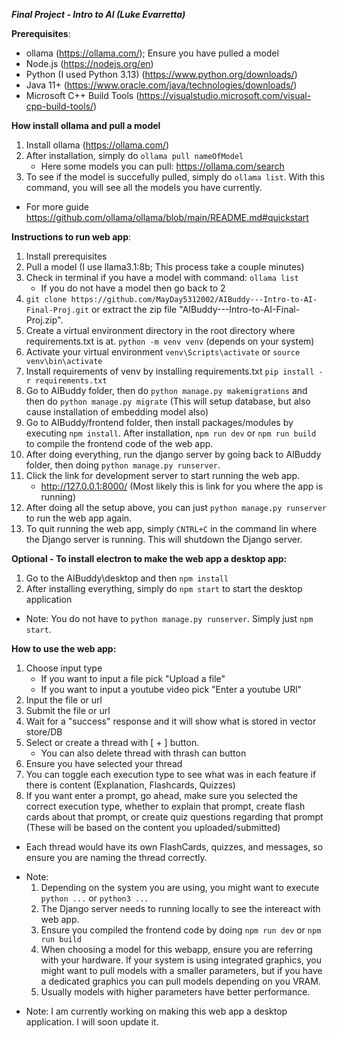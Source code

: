 ***Final Project - Intro to AI (Luke Evarretta)***

**Prerequisites**:
- ollama (https://ollama.com/); Ensure you have pulled a model
- Node.js (https://nodejs.org/en)
- Python (I used Python 3.13) (https://www.python.org/downloads/)
- Java 11+ (https://www.oracle.com/java/technologies/downloads/)
- Microsoft C++ Build Tools (https://visualstudio.microsoft.com/visual-cpp-build-tools/)

**How install ollama and pull a model**
1. Install ollama (https://ollama.com/)
2. After installation, simply do `ollama pull nameOfModel`
    + Here some models you can pull: https://ollama.com/search
3. To see if the model is succefully pulled, simply do `ollama list`. With this command, you will see all the models you have currently.
- For more guide https://github.com/ollama/ollama/blob/main/README.md#quickstart

**Instructions to run web app**:
1. Install prerequisites
2. Pull a model (I use llama3.1:8b; This process take a couple minutes)
3. Check in terminal if you have a model with command: `ollama list`
    - If you do not have a model then go back to 2
4. `git clone https://github.com/MayDay5312002/AIBuddy---Intro-to-AI-Final-Proj.git` or extract the zip file "AIBuddy---Intro-to-AI-Final-Proj.zip".
5. Create a virtual environment directory in the root directory where requirements.txt is at. `python -m venv venv` (depends on your system)
6. Activate your virtual environment `venv\Scripts\activate` or `source venv\bin\activate`
7. Install requirements of venv by installing requirements.txt `pip install -r requirements.txt`
8. Go to AIBuddy folder, then do `python manage.py makemigrations` and then do `python manage.py migrate` (This will setup database, but also cause installation of embedding model also)
9. Go to AIBuddy/frontend folder, then install packages/modules by executing `npm install`. After installation, `npm run dev` or `npm run build` to compile the frontend code of the web app.
10. After doing everything, run the django server by going back to AIBuddy folder, then doing `python manage.py runserver`.
11. Click the link for development server to start running the web app.
    - http://127.0.0.1:8000/ (Most likely this is link for you where the app is running)
12. After doing all the setup above, you can just `python manage.py runserver` to run the web app again.
13. To quit running the web app, simply `CNTRL+C` in the command lin where the Django server is running. This will shutdown the Django server.

**Optional - To install electron to make the web app a desktop app:**
1. Go to the AIBuddy\desktop and then `npm install`
2. After installing everything, simply do `npm start` to start the desktop application
+ Note: You do not have to `python manage.py runserver`. Simply just `npm start`.

**How to use the web app:**
1. Choose input type
    + If you want to input a file pick "Upload a file"
    + If you want to input a youtube video pick "Enter a youtube URl"
2. Input the file or url
3. Submit the file or url
4. Wait for a "success" response and it will show what is stored in vector store/DB
5. Select or create a thread with [ + ] button.
    + You can also delete thread with thrash can button
6. Ensure you have selected your thread
7. You can toggle each execution type to see what was in each feature if there is content (Explanation, Flashcards, Quizzes)
8. If you want enter a prompt, go ahead, make sure you selected the correct execution type, whether to explain that prompt, create flash cards about that prompt, or create quiz questions regarding that prompt (These will be based on the content you uploaded/submitted)
+ Each thread would have its own FlashCards, quizzes, and messages, so ensure you are naming the thread correctly.
- Note:
    1. Depending on the system you are using, you might want to execute `python ...` or `python3 ...`
    2. The Django server needs to running locally to see the intereact with web app.
    3. Ensure you compiled the frontend code by doing `npm run dev` or `npm run build`
    4. When choosing a model for this webapp, ensure you are referring with your hardware. If your system is using integrated graphics, you might want to pull models with a smaller parameters, but if you have a dedicated graphics you can pull models depending on you VRAM. 
    5. Usually models with higher parameters have better performance.
+ Note: I am currently working on making this web app a desktop application. I will soon update it.






